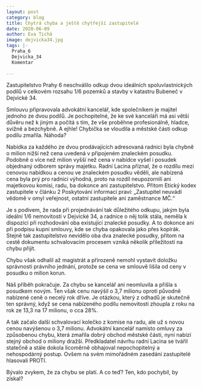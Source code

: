 ```yaml
---
layout: post
category: blog
title: Chytrá chyba a ještě chytřejší zastupitelé
date: 2020-06-09
author: Eva Tichá
image: dejvicka34.jpg
tags: |-
  Praha_6
  Dejvicka_34
  Komentar
  
---
```

Zastupitelstvo Prahy 6 neschválilo odkup dvou ideálních spoluvlastnických podílů v celkovém rozsahu 1/6 pozemků a stavby v katastru Bubeneč v Dejvické 34. 

Smlouvu připravovala advokátní kancelář, kde společníkem je majitel jednoho ze dvou podílů. Je pochopitelné, že ke své kanceláři má asi větší důvěru než k jiným a počítá s tím, že vše proběhne profesionálně, hladce, svižně a bezchybně. A ejhle! Chybička se vloudila a městské části odkup podílu zmařila. Náhoda? 

Nabídka za každého ze dvou prodávajících adresovaná radnici byla chybně o milion nižší než cena uvedená v připojeném znaleckém posudku. Podobně o více než milion vyšší než cena v nabídce vyšel i posudek objednaný odborem správy majetku. Radní Lacina přiznal, že o rozdílu mezi cenovou nabídkou a cenou ve znaleckém posudku věděli, ale nabízená cena byla prý pro radnici výhodná, proto na rozdíl neupozornili ani majetkovou komisi, radu, ba dokonce ani zastupitelstvo. Přitom Etický kodex zastupitele v článku 2 Poskytování informací praví: „Zastupitel neuvádí vědomě v omyl veřejnost, ostatní zastupitele ani zaměstnance MČ.“

Je s podivem, že rada při projednávání tak důležitého odkupu, jakým byla ideální 1/6 nemovitostí v Dejvické 34, a radnice o něj tolik stála, neměla k dispozici při rozhodování oba existující znalecké posudky. A to dokonce ani při podpisu kupní smlouvy, kde se chyba opakovala jako přes kopírák. Stejně tak zastupitelstvo nevidělo oba dva znalecké posudky, přitom na cestě dokumentu schvalovacím procesem vzniká několik příležitostí na chybu přijít.

Chybu však odhalil až magistrát a přirozeně nemohl vystavit doložku správnosti právního jednání, protože se cena ve smlouvě lišila od ceny v posudku o milion korun. 

Náš příběh pokračuje. Za chybu se kancelář ani neomluvila a přišla s posudkem novým. Ten však cenu navýšil o 3,7 milionu oproti původně nabízené ceně o necelý rok dříve. Je otázkou, který z odhadů je skutečně ten správný, když se cena nabízeného podílu nemovitosti zhoupla z roku na rok ze 13,3 na 17 milionu, o cca 28%.

A tak začalo další schvalovací kolečko z komise na radu, ale už s novou cenou navýšenou o 3,7 milionu. Advokátní kancelář namísto omluvy za způsobenou chybu, která zmařila dobrý obchod městské části, nyní nabízí stejný obchod o miliony dražší. Předkladatel návrhu radní Lacina se tvářil statečně a stále dokola licoměrně obhajoval nepochopitelný a nehospodárný postup. Ovšem na svém mimořádném zasedání zastupitelé hlasovali PROTI.

Bývalo zvykem, že za chybu se platí. A co teď? Ten, kdo pochybil, by získal? 
